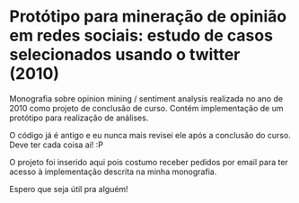 Protótipo para mineração de opinião em redes sociais: estudo de casos selecionados usando o twitter (2010)
=========================

Monografia sobre opinion mining / sentiment analysis realizada no ano de 2010 como projeto de conclusão de curso. Contém implementação de um protótipo para realização de análises.

O código já é antigo e eu nunca mais revisei ele após a conclusão do curso. Deve ter cada coisa ai! :P

O projeto foi inserido aqui pois costumo receber pedidos por email para ter acesso à implementação descrita na minha monografia.

Espero que seja útil pra alguém!
